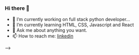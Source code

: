### Hi there 👋

- 🔭 I’m currently working on full stack python developer...
- 🌱 I’m currently learning HTML, CSS, Javascript and React
- 💬 Ask me about anything you want.
- 📫 How to reach me: [linkedin](https://www.linkedin.com/in/selin-ertan/)

-->

